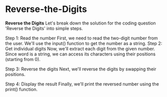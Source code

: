 # Reverse-the-Digits
**Reverse the Digits**
Let's break down the solution for the coding question 'Reverse the Digits' into simple steps.

Step 1: Read the number
First, we need to read the two-digit number from the user. We'll use the input() function to get the number as a string.
Step 2: Get individual digits
Now, we'll extract each digit from the given number. Since word is a string, we can access its characters using their positions (starting from 0).

Step 3: Reverse the digits
Next, we'll reverse the digits by swapping their positions.

Step 4: Display the result
Finally, we'll print the reversed number using the print() function.
